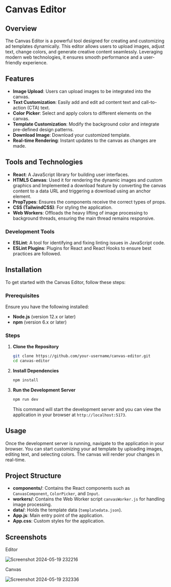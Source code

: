 # Canvas Editor

## Overview

The Canvas Editor is a powerful tool designed for creating and customizing ad templates dynamically. This editor allows users to upload images, adjust text, change colors, and generate creative content seamlessly. Leveraging modern web technologies, it ensures smooth performance and a user-friendly experience.

## Features

- **Image Upload**: Users can upload images to be integrated into the canvas.
- **Text Customization**: Easily add and edit ad content text and call-to-action (CTA) text.
- **Color Picker**: Select and apply colors to different elements on the canvas.
- **Template Customization**: Modify the background color and integrate pre-defined design patterns.
- **Download Image**: Download your customized template.
- **Real-time Rendering**: Instant updates to the canvas as changes are made.

## Tools and Technologies

- **React**: A JavaScript library for building user interfaces.
- **HTML5 Canvas**: Used it for rendering the dynamic images and custom graphics and Implemented a download feature by converting the canvas content to a data URL and triggering a download using an anchor element.
- **PropTypes**: Ensures the components receive the correct types of props.
- **CSS (TailwindCSS)**: For styling the application.
- **Web Workers**: Offloads the heavy lifting of image processing to background threads, ensuring the main thread remains responsive.

### Development Tools

- **ESLint**: A tool for identifying and fixing linting issues in JavaScript code.
- **ESLint Plugins**: Plugins for React and React Hooks to ensure best practices are followed.

## Installation

To get started with the Canvas Editor, follow these steps:

### Prerequisites

Ensure you have the following installed:

- **Node.js** (version 12.x or later)
- **npm** (version 6.x or later)

### Steps

1. **Clone the Repository**

   ```bash
   git clone https://github.com/your-username/canvas-editor.git
   cd canvas-editor
   ```

2. **Install Dependencies**

   ```bash
   npm install
   ```

3. **Run the Development Server**

   ```bash
   npm run dev
   ```

   This command will start the development server and you can view the application in your browser at `http://localhost:5173`.

## Usage

Once the development server is running, navigate to the application in your browser. You can start customizing your ad template by uploading images, editing text, and selecting colors. The canvas will render your changes in real-time.

## Project Structure

- **components/**: Contains the React components such as `CanvasComponent`, `ColorPicker`, and `Input`.
- **workers/**: Contains the Web Worker script `canvasWorker.js` for handling image processing.
- **data/**: Holds the template data (`templatedata.json`).
- **App.js**: Main entry point of the application.
- **App.css**: Custom styles for the application.

## Screenshots

Editor

![Screenshot 2024-05-19 232216](https://github.com/sshiwangi/canvas-editor/assets/77545230/42bb7d1d-bc50-4fb3-bcbe-f55ee2fd2e81)

Canvas

![Screenshot 2024-05-19 232336](https://github.com/sshiwangi/canvas-editor/assets/77545230/4c8229dc-c7c0-431a-8590-6f3e6c7d0433)
